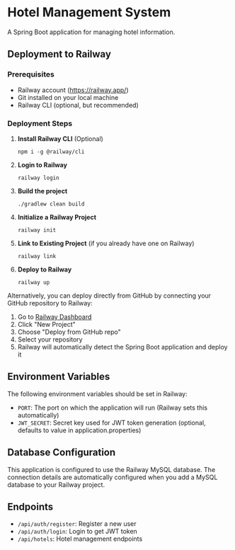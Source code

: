 # Hotel Management System

A Spring Boot application for managing hotel information.

## Deployment to Railway

### Prerequisites
- Railway account (https://railway.app/)
- Git installed on your local machine
- Railway CLI (optional, but recommended)

### Deployment Steps

1. **Install Railway CLI** (Optional)
   ```
   npm i -g @railway/cli
   ```

2. **Login to Railway**
   ```
   railway login
   ```

3. **Build the project**
   ```
   ./gradlew clean build
   ```

4. **Initialize a Railway Project**
   ```
   railway init
   ```

5. **Link to Existing Project** (if you already have one on Railway)
   ```
   railway link
   ```

6. **Deploy to Railway**
   ```
   railway up
   ```

Alternatively, you can deploy directly from GitHub by connecting your GitHub repository to Railway:

1. Go to [Railway Dashboard](https://railway.app/dashboard)
2. Click "New Project"
3. Choose "Deploy from GitHub repo"
4. Select your repository
5. Railway will automatically detect the Spring Boot application and deploy it

## Environment Variables

The following environment variables should be set in Railway:

- `PORT`: The port on which the application will run (Railway sets this automatically)
- `JWT_SECRET`: Secret key used for JWT token generation (optional, defaults to value in application.properties)

## Database Configuration

This application is configured to use the Railway MySQL database. The connection details are automatically configured when you add a MySQL database to your Railway project.

## Endpoints

- `/api/auth/register`: Register a new user
- `/api/auth/login`: Login to get JWT token
- `/api/hotels`: Hotel management endpoints 